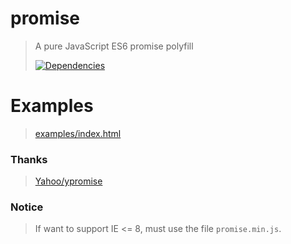 # promise

> A pure JavaScript ES6 promise polyfill
>
> [![Dependencies][david-image]][david-url]

# Examples

> [examples/index.html](https://nuintun.github.io/promise/examples/index.html)

### Thanks

> [Yahoo/ypromise](https://github.com/yahoo/ypromise)

### Notice

> If want to support IE <= 8, must use the file `promise.min.js`.

[david-image]: http://img.shields.io/david/dev/nuintun/promise.svg?style=flat-square
[david-url]: https://david-dm.org/nuintun/promise?type=dev

